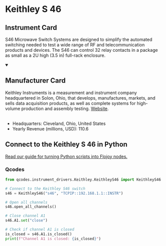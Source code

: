
# Keithley S 46

## Instrument Card

S46 Microwave Switch Systems are designed to simplify the automated switching needed to test a wide range of RF and telecommunication products and devices. The S46 can control 32 relay contacts in a package as small as a 2U high (3.5 in) full-rack enclosure.

<details open>
<summary><h2>Manufacturer Card</h2></summary>
Keithley Instruments is a measurement and instrument company headquartered in Solon, Ohio, that develops, manufactures, markets, and sells data acquisition products, as well as complete systems for high-volume production and assembly testing. <a href=https://www.tek.com/en>Website</a>.
<br><br>
<ul>
  <li>Headquarters: Cleveland, Ohio, United States</li>
  <li>Yearly Revenue (millions, USD): 110.6</li>
</ul>
</details>

## Connect to the Keithley S 46 in Python

[Read our guide for turning Python scripts into Flojoy nodes.](https://docs.flojoy.ai/custom-nodes/creating-custom-node/)


### Qcodes

```python
from qcodes.instrument_drivers.Keithley.KeithleyS46 import KeithleyS46

# Connect to the Keithley S46 switch
s46 = KeithleyS46("s46", "TCPIP::192.168.1.1::INSTR")

# Open all channels
s46.open_all_channels()

# Close channel A1
s46.A1.set("close")

# Check if channel A1 is closed
is_closed = s46.A1.is_closed()
print(f"Channel A1 is closed: {is_closed}")
```

